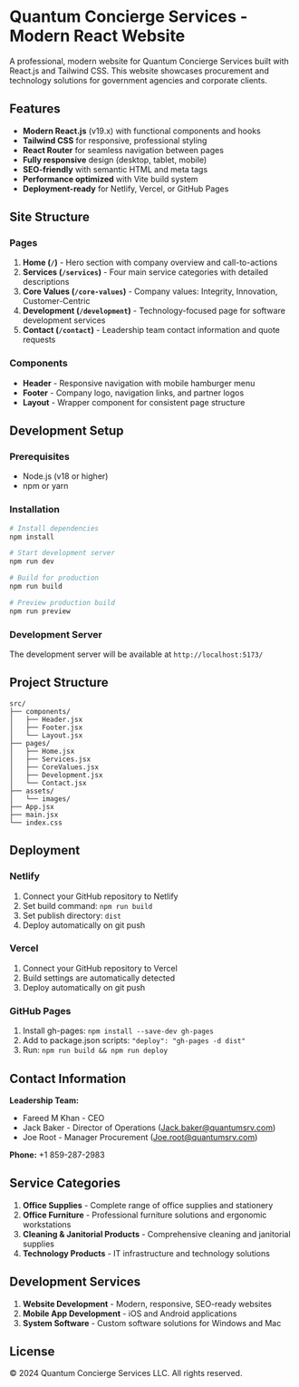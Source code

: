 # Quantum Concierge Services - Modern React Website

A professional, modern website for Quantum Concierge Services built with React.js and Tailwind CSS. This website showcases procurement and technology solutions for government agencies and corporate clients.

## Features

- **Modern React.js** (v19.x) with functional components and hooks
- **Tailwind CSS** for responsive, professional styling
- **React Router** for seamless navigation between pages
- **Fully responsive** design (desktop, tablet, mobile)
- **SEO-friendly** with semantic HTML and meta tags
- **Performance optimized** with Vite build system
- **Deployment-ready** for Netlify, Vercel, or GitHub Pages

## Site Structure

### Pages
1. **Home (`/`)** - Hero section with company overview and call-to-actions
2. **Services (`/services`)** - Four main service categories with detailed descriptions
3. **Core Values (`/core-values`)** - Company values: Integrity, Innovation, Customer-Centric
4. **Development (`/development`)** - Technology-focused page for software development services
5. **Contact (`/contact`)** - Leadership team contact information and quote requests

### Components
- **Header** - Responsive navigation with mobile hamburger menu
- **Footer** - Company logo, navigation links, and partner logos
- **Layout** - Wrapper component for consistent page structure

## Development Setup

### Prerequisites
- Node.js (v18 or higher)
- npm or yarn

### Installation
```bash
# Install dependencies
npm install

# Start development server
npm run dev

# Build for production
npm run build

# Preview production build
npm run preview
```

### Development Server
The development server will be available at `http://localhost:5173/`

## Project Structure
```
src/
├── components/
│   ├── Header.jsx
│   ├── Footer.jsx
│   └── Layout.jsx
├── pages/
│   ├── Home.jsx
│   ├── Services.jsx
│   ├── CoreValues.jsx
│   ├── Development.jsx
│   └── Contact.jsx
├── assets/
│   └── images/
├── App.jsx
├── main.jsx
└── index.css
```

## Deployment

### Netlify
1. Connect your GitHub repository to Netlify
2. Set build command: `npm run build`
3. Set publish directory: `dist`
4. Deploy automatically on git push

### Vercel
1. Connect your GitHub repository to Vercel
2. Build settings are automatically detected
3. Deploy automatically on git push

### GitHub Pages
1. Install gh-pages: `npm install --save-dev gh-pages`
2. Add to package.json scripts: `"deploy": "gh-pages -d dist"`
3. Run: `npm run build && npm run deploy`

## Contact Information

**Leadership Team:**
- Fareed M Khan - CEO
- Jack Baker - Director of Operations (Jack.baker@quantumsrv.com)
- Joe Root - Manager Procurement (Joe.root@quantumsrv.com)

**Phone:** +1 859-287-2983

## Service Categories

1. **Office Supplies** - Complete range of office supplies and stationery
2. **Office Furniture** - Professional furniture solutions and ergonomic workstations
3. **Cleaning & Janitorial Products** - Comprehensive cleaning and janitorial supplies
4. **Technology Products** - IT infrastructure and technology solutions

## Development Services

1. **Website Development** - Modern, responsive, SEO-ready websites
2. **Mobile App Development** - iOS and Android applications
3. **System Software** - Custom software solutions for Windows and Mac

## License

© 2024 Quantum Concierge Services LLC. All rights reserved.
